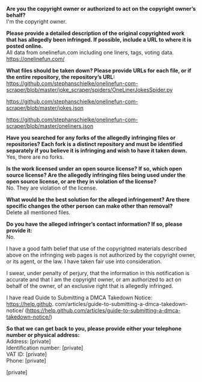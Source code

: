 **Are you the copyright owner or authorized to act on the copyright owner’s
behalf?**  
I'm the copyright owner.

**Please provide a detailed description of the original copyrighted work that
has allegedly been infringed. If possible, include a URL to where it is
posted online.**  
All data from onelinefun.com including one liners, tags, voting data.
https://onelinefun.com/

**What files should be taken down? Please provide URLs for each file, or if
the entire repository, the repository’s URL:**  
https://github.com/stephanschielke/onelinefun-com-scraper/blob/master/joke_scraper/spiders/OneLinerJokesSpider.py

https://github.com/stephanschielke/onelinefun-com-scraper/blob/master/jokes.json

https://github.com/stephanschielke/onelinefun-com-scraper/blob/master/oneliners.json

**Have you searched for any forks of the allegedly infringing files or
repositories? Each fork is a distinct repository and must be identified
separately if you believe it is infringing and wish to have it taken down.**  
Yes, there are no forks.

**Is the work licensed under an open source license? If so, which open source
license? Are the allegedly infringing files being used under the open source
license, or are they in violation of the license?**  
No. They are violation of the license.

**What would be the best solution for the alleged infringement? Are there
specific changes the other person can make other than removal?**  
Delete all mentioned files.

**Do you have the alleged infringer’s contact information? If so, please
provide it:**  
No.

I have a good faith belief that use of the copyrighted materials described
above on the infringing web pages is not authorized by the copyright owner,
or its agent, or the law. I have taken fair use into consideration.

I swear, under penalty of perjury, that the information in this notification
is accurate and that I am the copyright owner, or am authorized to act on
behalf of the owner, of an exclusive right that is allegedly infringed.

I have read Guide to Submitting a DMCA Takedown Notice: https://help.github.
com/articles/guide-to-submitting-a-dmca-takedown-notice/
(https://help.github.com/articles/guide-to-submitting-a-dmca-takedown-notice/)

**So that we can get back to you, please provide either your telephone number
or physical address:**  
Address: [private]  
Identification number: [private]  
VAT ID: [private]  
Phone: [private]  

[private]
